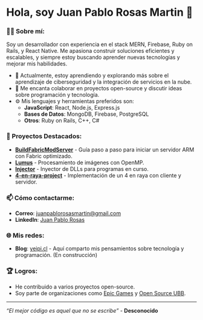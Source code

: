 # Hola, soy Juan Pablo Rosas Martin 👋

### 👨‍💻 Sobre mí:
Soy un desarrollador con experiencia en el stack MERN, Firebase, Ruby on Rails, y React Native. Me apasiona construir soluciones eficientes y escalables, y siempre estoy buscando aprender nuevas tecnologías y mejorar mis habilidades.

- 🌱 Actualmente, estoy aprendiendo y explorando más sobre el aprendizaje de ciberseguridad y la integración de servicios en la nube.
- 💬 Me encanta colaborar en proyectos open-source y discutir ideas sobre programación y tecnología.
- ⚙️ Mis lenguajes y herramientas preferidos son:
  - **JavaScript**: React, Node.js, Express.js
  - **Bases de Datos**: MongoDB, Firebase, PostgreSQL
  - **Otros**: Ruby on Rails, C++, C#

### 🚀 Proyectos Destacados:
- [**BuildFabricModServer**](https://github.com/yeipills/BuildFabricModServer) - Guía paso a paso para iniciar un servidor ARM con Fabric optimizado.
- [**Lumus**](https://github.com/yeipills/Lumus) - Procesamiento de imágenes con OpenMP.
- [**Injector**](https://github.com/yeipills/injector) - Inyector de DLLs para programas en curso.
- [**4-en-raya-project**](https://github.com/yeipills/4-en-raya-project) - Implementación de un 4 en raya con cliente y servidor.

### 📫 Cómo contactarme:
- **Correo**: [juanpablorosasmartin@gmail.com](mailto:juanpablorosasmartin@gmail.com)
- **LinkedIn**: [Juan Pablo Rosas](www.linkedin.com/in/juan-pablo-rosas-martin)
  
### 🌐 Mis redes:
- **Blog**: [yeipi.cl](https://yeipi.cl) - Aquí comparto mis pensamientos sobre tecnología y programación. (En construcción)

### 🏆 Logros:
- He contribuido a varios proyectos open-source.
- Soy parte de organizaciones como [Epic Games](https://github.com/EpicGames) y [Open Source UBB](https://github.com/ubiobio).

---

_“El mejor código es aquel que no se escribe”_ - **Desconocido**
